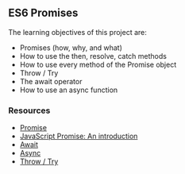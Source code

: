 ## ES6 Promises

The learning objectives of this project are:
- Promises (how, why, and what)
- How to use the then, resolve, catch methods
- How to use every method of the Promise object
- Throw / Try
- The await operator
- How to use an async function

### Resources
- [Promise](https://developer.mozilla.org/en-US/docs/Web/JavaScript/Reference/Global_Objects/Promise)
- [JavaScript Promise: An introduction](https://web.dev/promises/)
- [Await](https://developer.mozilla.org/en-US/docs/Web/JavaScript/Reference/Operators/await)
- [Async](https://developer.mozilla.org/en-US/docs/Web/JavaScript/Reference/Operators/await)
- [Throw / Try](https://developer.mozilla.org/en-US/docs/Web/JavaScript/Reference/Statements/throw)
